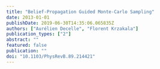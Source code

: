```yaml
---
title: "Belief-Propagation Guided Monte-Carlo Sampling"
date: 2013-01-01
publishDate: 2019-06-30T14:35:06.065835Z
authors: ["Aurélien Decelle", "Florent Krzakala"]
publication_types: ["2"]
abstract: ""
featured: false
publication: ""
doi: "10.1103/PhysRevB.89.214421"
---
```


